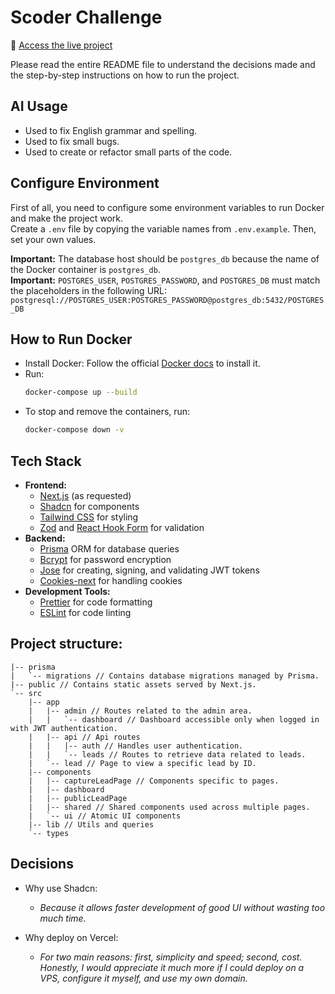 # Scoder Challenge

🔗 [Access the live project](placeholder)

Please read the entire README file to understand the decisions made and the step-by-step instructions on how to run the project.

## AI Usage
- Used to fix English grammar and spelling.
- Used to fix small bugs.
- Used to create or refactor small parts of the code.

## Configure Environment
First of all, you need to configure some environment variables to run Docker and make the project work.  
Create a `.env` file by copying the variable names from `.env.example`. Then, set your own values.  

**Important:** The database host should be `postgres_db` because the name of the Docker container is `postgres_db`.  
**Important:** `POSTGRES_USER`, `POSTGRES_PASSWORD`, and `POSTGRES_DB` must match the placeholders in the following URL:  
`postgresql://POSTGRES_USER:POSTGRES_PASSWORD@postgres_db:5432/POSTGRES_DB`

## How to Run Docker
- Install Docker: Follow the official [Docker docs](https://docs.docker.com/desktop/setup/install/windows-install/) to install it.
- Run:
    ```bash
    docker-compose up --build
    ```
- To stop and remove the containers, run:
    ```bash
    docker-compose down -v
    ```

## Tech Stack
- **Frontend:**
    - [Next.js](https://nextjs.org/) (as requested)
    - [Shadcn](https://ui.shadcn.com/) for components
    - [Tailwind CSS](https://tailwindcss.com/) for styling
    - [Zod](https://zod.dev/) and [React Hook Form](https://react-hook-form.com/) for validation
- **Backend:**
    - [Prisma](https://www.prisma.io/orm) ORM for database queries
    - [Bcrypt](https://www.npmjs.com/package/bcrypt) for password encryption
    - [Jose](https://www.npmjs.com/package/jose) for creating, signing, and validating JWT tokens
    - [Cookies-next](https://www.npmjs.com/package/cookies-next) for handling cookies
- **Development Tools:**
    - [Prettier](https://prettier.io/docs/install.html) for code formatting
    - [ESLint](https://eslint.org/) for code linting

## Project structure:
```
|-- prisma
|   `-- migrations // Contains database migrations managed by Prisma.
|-- public // Contains static assets served by Next.js.
`-- src
    |-- app
    |   |-- admin // Routes related to the admin area.
    |   |   `-- dashboard // Dashboard accessible only when logged in with JWT authentication.
    |   |-- api // Api routes
    |   |   |-- auth // Handles user authentication.
    |   |   `-- leads // Routes to retrieve data related to leads.
    |   `-- lead // Page to view a specific lead by ID.
    |-- components
    |   |-- captureLeadPage // Components specific to pages.
    |   |-- dashboard 
    |   |-- publicLeadPage
    |   |-- shared // Shared components used across multiple pages.
    |   `-- ui // Atomic UI components
    |-- lib // Utils and queries
    `-- types
```

## Decisions

- Why use Shadcn:  
  - _Because it allows faster development of good UI without wasting too much time._

- Why deploy on Vercel:  
  - _For two main reasons: first, simplicity and speed; second, cost. Honestly, I would appreciate it much more if I could deploy on a VPS, configure it myself, and use my own domain._
  
